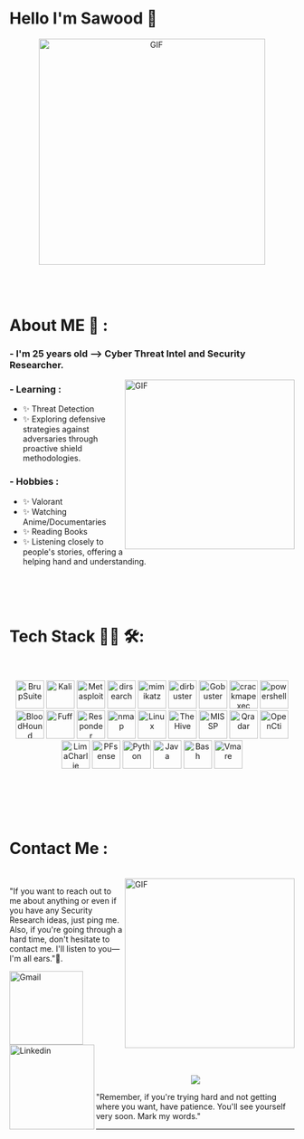 # Hello I'm Sawood 👋

<div align="center">
<img hight="100" width="400" alt="GIF" align="center" src="https://media.giphy.com/media/v1.Y2lkPTc5MGI3NjExbm1yNjc0aXQwN2ozM2doZHdtcW96NXhuY2RieTQxNWN1ejNwYTVhbCZlcD12MV9pbnRlcm5hbF9naWZfYnlfaWQmY3Q9Zw/dVtsUCl5UAwrVZoCDc/giphy.gif">
</div>

</br>
</br>
</br>

# About ME 💬 :

### - I'm 25 years old --> Cyber Threat Intel and Security Researcher.

<img hight="500" width="300" alt="GIF" align="right" src="https://media.giphy.com/media/v1.Y2lkPTc5MGI3NjExdHBta2FzaXVtZGZlbGVkaTZ2Mzd2ZGEyYnc2emlhZHNyZzd1a3B5byZlcD12MV9pbnRlcm5hbF9naWZfYnlfaWQmY3Q9Zw/eV08lydIMcTftXX3vi/giphy.gif">

### - Learning :
- ✨ Threat Detection
- ✨ Exploring defensive strategies against adversaries through proactive shield methodologies.

### - Hobbies : 
- ✨ Valorant 
- ✨ Watching Anime/Documentaries
- ✨ Reading Books
- ✨ Listening closely to people's stories, offering a helping hand and understanding.

</br>
</br>
</br>



# Tech Stack 👨‍💻 🛠:
</br>

<p align="center">


<img src="https://www.kali.org/tools/burpsuite/images/burpsuite-logo.svg" alt="BrupSuite" width="50" hight="50">
<img src="https://www.kali.org/images/kali-tools-icon-missing.svg" alt="Kali"  width="50" hight="50">
<img src="https://www.kali.org/tools/metasploit-framework/images/metasploit-framework-logo.svg" alt="Metasploit"  width="50" hight="50">
<img src="https://www.kali.org/tools/dirsearch/images/dirsearch-logo.svg" alt="dirsearch"  width="50" hight="50">
<img src="https://www.kali.org/tools/mimikatz/images/mimikatz-logo.svg" alt="mimikatz"  width="50" hight="50">
<img src="https://www.kali.org/tools/dirbuster/images/dirbuster-logo.svg" alt="dirbuster"  width="50" hight="50">
<img src="https://www.kali.org/tools/gobuster/images/gobuster-logo.svg" alt="Gobuster"  width="50" hight="50">
<img src="https://www.kali.org/tools/crackmapexec/images/crackmapexec-logo.svg" alt="crackmapexec"  width="50" hight="50">
<img src="https://www.kali.org/tools/powershell/images/powershell-logo.svg" alt="powershell"  width="50" hight="50">
<img src="https://www.kali.org/tools/bloodhound/images/bloodhound-logo.svg" alt="BloodHound"  width="50" hight="50">
<img src="https://www.kali.org/tools/ffuf/images/ffuf-logo.svg" alt="Fuff"  width="50" hight="50">
<img src="https://www.kali.org/tools/responder/images/responder-logo.svg" alt="Responder"  width="50" hight="50">
<img src="https://www.kali.org/tools/nmap/images/nmap-logo.svg" alt="nmap"  width="50" hight="50">
<img src="https://www.vectorlogo.zone/logos/linux/linux-icon.svg" alt="Linux"  width="50" hight="50">
<img src="https://avatars.githubusercontent.com/u/22081224?s=200&v=4" alt="TheHive"  width="50" hight="50">
<img src="https://raw.githubusercontent.com/MISP/MISP/2.4/INSTALL/logos/misp-logo.png" alt="MISSP"  width="50" hight="50">
<img src="https://encrypted-tbn0.gstatic.com/images?q=tbn:ANd9GcSHEeLJn-PnS3LdXe-YZpS0zNfVcl1ExrqkQa40vLeXtwiQHtecmqLkWnEi7j-rwNG2eEg&usqp=CAU" alt="Qradar"  width="50" hight="50">
<img src="https://avatars.githubusercontent.com/u/51881218?s=200&v=4" alt="OpenCti"  width="50" hight="50">
<img src="https://images.ctfassets.net/8ypp714zy4gs/38PqUmNm6fYnMuHk9v5wTy/888017f6b2d8d8f2e83a4a38c4b56f1d/logo-500x500.png" alt="LimaCharlie"  width="50" hight="50">
<img src="https://encrypted-tbn0.gstatic.com/images?q=tbn:ANd9GcQmR7bSpk3JmcFffHL7S86D5PO2bvSmJr3m29-Y9LKkMw&s" alt="PFsense"  width="50" hight="50">
<img src="https://upload.wikimedia.org/wikipedia/commons/thumb/c/cf/Python_logo_51.svg/1200px-Python_logo_51.svg.png" alt="Python"  width="50" hight="50">
<img src="https://encrypted-tbn0.gstatic.com/images?q=tbn:ANd9GcRlNiCvQEcbh6JOGeC-g_P3e8DE8VFIvmWuYlbHKSJsYl9m97bnRXpD5Umez0tOBoGU89o&usqp=CAU" alt="Java"  width="50" hight="50">
<img src="https://encrypted-tbn0.gstatic.com/images?q=tbn:ANd9GcQt5iGGIZHHvZBaHsZf_EqDc_Fyoy7mKOXoNoBWpRzzDtVWQS5r75LcY7GsvdEH5Hv3UG8&usqp=CAU" alt="Bash"  width="50" hight="50">
<img src="https://encrypted-tbn0.gstatic.com/images?q=tbn:ANd9GcQC_zFMONhJkvCOlcAENDiZrtc2-Qn-hQX1EHZ7pTOyMiBNOSxOA0m-7n6Qjw2ZAOfbY9A&usqp=CAU" alt="Vmare"  width="50" hight="50">
</br>
</br>
</p>
</br>
</br>
</br>



# Contact Me :

<p>
 </br>


<img hight="320" width="300" align="right" alt="GIF" src="https://media.giphy.com/media/v1.Y2lkPTc5MGI3NjExcWtkZDBnMTU4bHdkY3pxZDQ3djA3bHFwejFjdGF2NnMwaTRoeDVqZiZlcD12MV9pbnRlcm5hbF9naWZfYnlfaWQmY3Q9Zw/ufEAqdSsFBvkHzl7pT/giphy.gif">


"If you want to reach out to me about anything or even if you have any Security Research ideas, just ping me. Also, if you're going through a hard time, don't hesitate to contact me. I'll listen to you—I'm all ears."🤝.

<a href="mailto:muhammadsawood42@gmail.com">
 <img align="left" alt="Gmail" width="130" hight="100" src="https://github.com/Xx-Ashutosh-xX/Xx-Ashutosh-xX/blob/master/assets/icons/gmail.png" />
</a>
<a href="https://www.linkedin.com/in/muhammad-sawood-49b65b1a5/">
  <img align="left" alt="Linkedin" width="150" hight="100" src="https://github.com/Xx-Ashutosh-xX/Xx-Ashutosh-xX/blob/master/assets/icons/linkedin.png" />
</br>
</br>
</br>
</a>

</br>
</br>
</br>
</br>
</br>
</br>
</br>



<p align="center" >  
 <img  src="https://media.giphy.com/media/v1.Y2lkPTc5MGI3NjExZXl0MG5hazV0bzZueGJudmw4M2luejM5bTlyZXVtZDRhbDJvYjV3eSZlcD12MV9pbnRlcm5hbF9naWZfYnlfaWQmY3Q9Zw/Vr2fqmmoKTYy74Kx1Z/giphy.gif"/>

   "Remember, if you're trying hard and not getting where you want, have patience. You'll see yourself very soon. Mark my words."
  </a>
  </p>

*************
